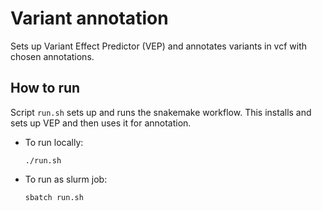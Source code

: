 # Variant annotation

Sets up Variant Effect Predictor (VEP) and annotates variants in vcf with chosen annotations.


## How to run

Script `run.sh` sets up and runs the snakemake workflow. This installs and sets up VEP and then uses it for annotation.

* To run locally:

    `./run.sh`

* To run as slurm job:

    `sbatch run.sh`
